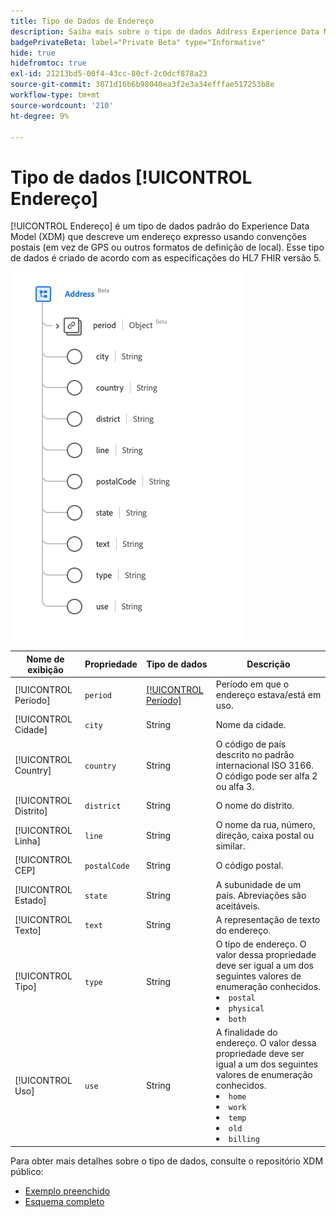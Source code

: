 ```yaml
---
title: Tipo de Dados de Endereço
description: Saiba mais sobre o tipo de dados Address Experience Data Model (XDM).
badgePrivateBeta: label="Private Beta" type="Informative"
hide: true
hidefromtoc: true
exl-id: 21213bd5-00f4-43cc-80cf-2c0dcf878a23
source-git-commit: 3071d16b6b98040ea3f2e3a34efffae517253b8e
workflow-type: tm+mt
source-wordcount: '210'
ht-degree: 9%

---
```


# Tipo de dados [!UICONTROL Endereço]

[!UICONTROL Endereço] é um tipo de dados padrão do Experience Data Model (XDM) que descreve um endereço expresso usando convenções postais (em vez de GPS ou outros formatos de definição de local). Esse tipo de dados é criado de acordo com as especificações do HL7 FHIR versão 5.

![Estrutura de tipo de dados de endereço](../../../images/healthcare/data-types/address.png)

| Nome de exibição | Propriedade | Tipo de dados | Descrição |
| --- | --- | --- | --- |
| [!UICONTROL Período] | `period` | [[!UICONTROL Período]](../data-types/period.md) | Período em que o endereço estava/está em uso. |
| [!UICONTROL Cidade] | `city` | String | Nome da cidade. |
| [!UICONTROL Country] | `country` | String | O código de país descrito no padrão internacional ISO 3166. O código pode ser alfa 2 ou alfa 3. |
| [!UICONTROL Distrito] | `district` | String | O nome do distrito. |
| [!UICONTROL Linha] | `line` | String | O nome da rua, número, direção, caixa postal ou similar. |
| [!UICONTROL CEP] | `postalCode` | String | O código postal. |
| [!UICONTROL Estado] | `state` | String | A subunidade de um país. Abreviações são aceitáveis. |
| [!UICONTROL Texto] | `text` | String | A representação de texto do endereço. |
| [!UICONTROL Tipo] | `type` | String | O tipo de endereço. O valor dessa propriedade deve ser igual a um dos seguintes valores de enumeração conhecidos. <li> `postal` </li> <li> `physical` </li> <li> `both` </li> |
| [!UICONTROL Uso] | `use` | String | A finalidade do endereço. O valor dessa propriedade deve ser igual a um dos seguintes valores de enumeração conhecidos. <li> `home` </li> <li> `work` </li> <li> `temp` </li> <li> `old`</li> <li> `billing`</li> |

Para obter mais detalhes sobre o tipo de dados, consulte o repositório XDM público:

* [Exemplo preenchido](https://github.com/adobe/xdm/blob/master/extensions/industry/healthcare/fhir/datatypes/address.example.1.json)
* [Esquema completo](https://github.com/adobe/xdm/blob/master/extensions/industry/healthcare/fhir/datatypes/address.schema.json)
